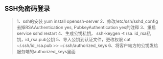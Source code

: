## SSH免密码登录
> 1、ssh的安装 yum install openssh-server
> 2、修改/etc/ssh/sshd_config去掉RSAAuthentication yes, PubkeyAuthentication yes的注释
> 3、重启service sshd restart
> 4、生成公钥私钥， ssh-keygen -t rsa. id_rsa私钥，id_rsa.pub公钥
> 5、导入公钥到认证文件，更改权限 cat ~/.ssh/id_rsa.pub >> ~/.ssh/authorized_keys
> 6、将客户端方的公钥发给服务端的authorized_keys里面